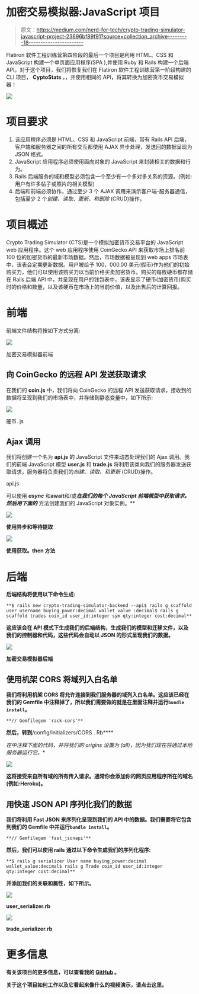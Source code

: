# 加密交易模拟器:JavaScript 项目

> 原文：<https://medium.com/nerd-for-tech/crypto-trading-simulator-javascript-project-23696bf89f91?source=collection_archive---------18----------------------->

Flatiron 软件工程训练营第四阶段的最后一个项目是利用 HTML、CSS 和 JavaScript 构建一个单页面应用程序(SPA ),并使用 Ruby 和 Rails 构建一个后端 API。对于这个项目，我们将恢复我们在 Flatiron 软件工程训练营第一阶段构建的 CLI 项目， **CyptoStats** ，，并使用相同的 API，将其转换为加密货币交易模拟器！

![](img/9a76d135f8d4061323a7b95ac9d244ed.png)

# 项目要求

1.  该应用程序必须是 HTML、CSS 和 JavaScript 前端，带有 Rails API 后端，客户端和服务器之间的所有交互都使用 AJAX 异步处理，发送回的数据呈现为 JSON 格式。
2.  JavaScript 应用程序必须使用面向对象的 JavaScript 来封装相关的数据和行为。
3.  Rails 后端服务的域和模型必须包含一个至少有一个多对多关系的资源。(例如:用户有许多帖子或照片的相关模型)
4.  后端和前端必须协作，通过至少 3 个 AJAX 调用来演示客户端-服务器通信，包括至少 2 个*创建、读取、更新、*和*删除* (CRUD)操作。

# 项目概述

Crypto Trading Simulator (CTS)是一个模拟加密货币交易平台的 JavaScript web 应用程序。这个 web 应用程序使用 CoinGecko API 来获取市场上排名前 100 位的加密货币的最新市场数据。然后，市场数据被呈现到 web apps 市场表中，该表会定期更新数据。用户被给予 100，000.00 美元(假币)作为他们的初始购买力，他们可以使用该购买力以当前价格买卖加密货币。购买的每枚硬币都存储在 Rails 后端 API 中，并呈现在用户的钱包表中，该表显示了硬币(加密货币)购买时的价格和数量，以及该硬币在市场上的当前价值，以及出售后的计算回报。

# 前端

前端文件结构将按如下方式分离:

![](img/57513964d34c2e885869bb585d9656fa.png)

加密交易模拟器前端

## 向 CoinGecko 的远程 API 发送获取请求

在我们的 **coin.js** 中，我们将向 CoinGecko 的远程 API 发送获取请求，接收到的数据将呈现到我们的市场表中，并存储到静态变量中，如下所示:

![](img/b05def4edab0b78cd4df76ea88838e03.png)

硬币. js

## Ajax 调用

我们将创建一个名为 **api.js** 的 JavaScript 文件来动态处理我们的 Ajax 调用。我们的前端 JavaScript 模型 **user.js** 和 **trade.js** 将利用该类向我们的服务器发送获取请求，服务器将负责我们的*创建、读取、*和*更新* (CRUD)操作。

api.js

可以使用 ***async*** 和****await****和/或***在我们的每个 JavaScript 前端模型中获取请求。然后用下面的*** 方法创建我们的 JavaScript 对象实例。**

**![](img/15c77333a25a0098cc6a93e6c144f98c.png)**

**使用异步和等待提取**

**![](img/f145e03d8936d51b40f0f74c8c7c7c93.png)**

**使用获取。then 方法**

# **后端**

**后端结构将使用以下命令生成:**

```
**$ rails new crypto-trading-simulator-backend --api$ rails g scaffold user username buying_power:decimal wallet_value :decimal$ rails g scaffold trades coin_id user_id:integer sym qty:integer cost:decimal**
```

**这应该会在 API 模式下生成我们的后端结构，生成我们的模型和迁移文件，以及我们的控制器和代码，这些代码会自动以 JSON 的形式呈现我们的数据。**

**![](img/c49787013f2c69c8ab0c801bf31e0cdc.png)**

**加密交易模拟器后端**

## **使用机架 CORS 将域列入白名单**

**我们将利用机架 CORS 将允许连接到我们服务器的域列入白名单。这应该已经在我们的 Gemfile 中注释掉了，所以我们需要做的就是在里面注释并运行`bundle install`。**

```
**// Gemfilegem 'rack-cors'**
```

**然后，转到**/config/initializers/CORS . Rb****

**在中注释下面的代码，并将我们的 origins 设置为* (all)，因为我们现在将通过本地服务器运行它。**

**![](img/b3be72181bd039d4706cf5ba51b70d8b.png)**

**这将接受来自所有域的所有传入请求。通常你会添加你的网页应用程序所在的域名(例如:Heroku)。**

## **用快速 JSON API 序列化我们的数据**

**我们将利用 Fast JSON 来序列化呈现到我们的 API 中的数据。我们需要将它包含到我们的 Gemfile 中并运行`bundle install`。**

```
**// Gemfilegem 'fast_jsonapi'**
```

**然后，我们可以使用 rails 通过以下命令生成我们的序列化程序:**

```
**$ rails g serializer User name buying_power:decimal wallet_value:decimal$ rails g Trade coin_id user_id:integer qty:integer cost:decimal**
```

**并添加我们的关联和属性，如下所示。**

**![](img/1dfea2ffb8298bb4b310528cd5ac1b79.png)**

**user_serializer.rb**

**![](img/2d2b27b79701eef0c4104541db04b675.png)**

**trade_serializer.rb**

# **更多信息**

**有关该项目的更多信息，可以查看我的 [GitHub](https://github.com/charlesangelolai/crypto-trading-simulator) 。**

**关于这个项目如何工作以及它看起来像什么的视频演示，请点击这里。**